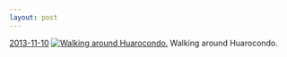 ```yaml
---
layout: post
---
```


<p>
  <time><a href="/174">2013-11-10</a></time>
  <a href="/174"><img src="{{ site.assets_url }}/174-640.jpg" srcset="{{ site.assets_url }}/174-1280.jpg 1280w, {{ site.assets_url }}/174-960.jpg 960w, {{ site.assets_url }}/174-640.jpg 640w, {{ site.assets_url }}/174-320.jpg 320w" sizes="(min-width: 700px) 50vw, calc(100vw - 2rem)" alt="Walking around Huarocondo." /></a>
  <span>Walking around Huarocondo.</span>
</p>
